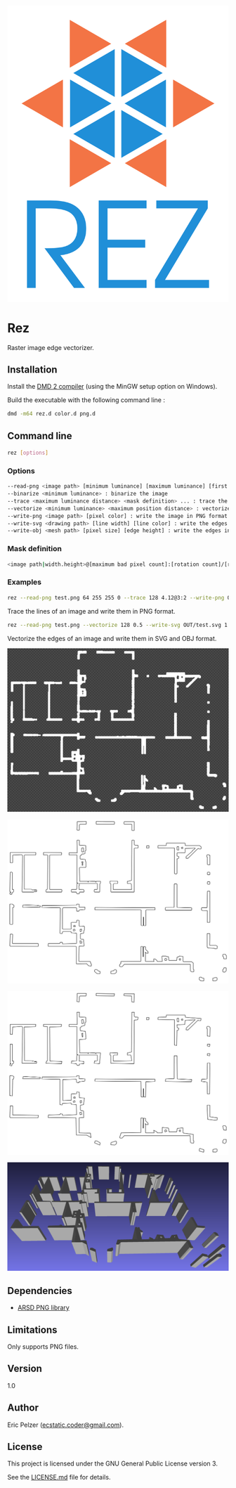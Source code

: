 ![](https://github.com/senselogic/REZ/blob/master/LOGO/rez.png)

# Rez

Raster image edge vectorizer.

## Installation

Install the [DMD 2 compiler](https://dlang.org/download.html) (using the MinGW setup option on Windows).

Build the executable with the following command line :

```bash
dmd -m64 rez.d color.d png.d
```

## Command line

```bash
rez [options]
```

### Options

```bash
--read-png <image path> [minimum luminance] [maximum luminance] [first luminance] [last luminance] : read an image in PNG format
--binarize <minimum luminance> : binarize the image
--trace <maximum luminance distance> <mask definition> ... : trace the lines
--vectorize <minimum luminance> <maximum position distance> : vectorize the edges
--write-png <image path> [pixel color] : write the image in PNG format
--write-svg <drawing path> [line width] [line color] : write the edges in SVG format
--write-obj <mesh path> [pixel size] [edge height] : write the edges in OBJ format
```

### Mask definition

```bash
<image path|width.height>@[maximum bad pixel count]:[rotation count]/[rotation angle]
```

### Examples

```bash
rez --read-png test.png 64 255 255 0 --trace 128 4.12@3:2 --write-png OUT/test.png
```

Trace the lines of an image and write them in PNG format.

```bash
rez --read-png test.png --vectorize 128 0.5 --write-svg OUT/test.svg 1 --write-obj OUT/test.obj 0.01 2.5
```

Vectorize the edges of an image and write them in SVG and OBJ format.

![](https://github.com/senselogic/REZ/blob/master/SCREENSHOT/blueprint.png)

![](https://github.com/senselogic/REZ/blob/master/SCREENSHOT/blueprint_2_svg.png)

![](https://github.com/senselogic/REZ/blob/master/SCREENSHOT/blueprint_3_svg.png)

![](https://github.com/senselogic/REZ/blob/master/SCREENSHOT/blueprint_3_obj.png)

## Dependencies

*   [ARSD PNG library](https://github.com/adamdruppe/arsd)

## Limitations

Only supports PNG files.

## Version

1.0

## Author

Eric Pelzer (ecstatic.coder@gmail.com).

## License

This project is licensed under the GNU General Public License version 3.

See the [LICENSE.md](LICENSE.md) file for details.
